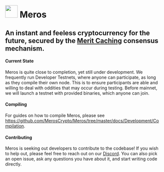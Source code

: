 # <img src="https://github.com/MerosCrypto/Meros/raw/master/logos/coin.png" height="40px" width="40px"/> Meros

## An instant and feeless cryptocurrency for the future, secured by the [Merit Caching](https://github.com/MerosCrypto/Merit-Caching) consensus mechanism.

#### Current State

Meros is quite close to completion, yet still under development. We frequently run Developer Testnets, where anyone can participate, as long as they compile their own node. This is to ensure participants are able and willing to deal with oddities that may occur during testing. Before mainnet, we will launch a testnet with provided binaries, which anyone can join.

#### Compiling

For guides on how to compile Meros, please see https://github.com/MerosCrypto/Meros/tree/master/docs/Development/Compilation.

#### Contributing

Meros is seeking out developers to contribute to the codebase! If you wish to help out, please feel free to reach out on our [Discord](https://discord.gg/nZmdWGA). You can also pick an open issue, ask any questions you have about it, and start writing code directly.
